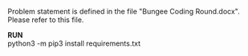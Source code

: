 Problem statement is defined in the file "Bungee Coding Round.docx". Please refer to this file. 

**RUN**  
python3 -m pip3 install requirements.txt
